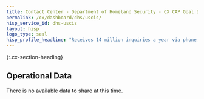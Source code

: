 ```yaml
---
title: Contact Center - Department of Homeland Security - CX CAP Goal Dashboard
permalink: /cx/dashboard/dhs/uscis/
hisp_service_id: dhs-uscis
layout: hisp
logo_type: seal
hisp_profile_headline: "Receives 14 million inquiries a year via phone, chat, e-mail and written correspondence"
---
```


{:.cx-section-heading}

## Operational Data

There is no available data to share at this time.

